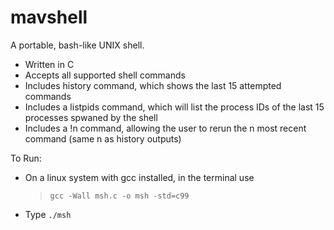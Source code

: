 # mavshell
A portable, bash-like UNIX shell.
- Written in C
- Accepts all supported shell commands
- Includes history command, which shows the last 15 attempted commands
- Includes a listpids command, which will list the process IDs of the last 15 processes spwaned by the shell
- Includes a !n command, allowing the user to rerun the n most recent command (same n as history outputs)

To Run:
- On a linux system with gcc installed, in the terminal use 
  > `gcc -Wall msh.c -o msh -std=c99`
- Type `./msh`

